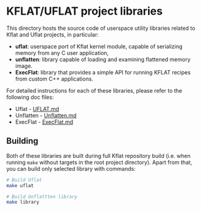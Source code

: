 # KFLAT/UFLAT project libraries

This directory hosts the source code of userspace utility libraries related to Kflat and Uflat projects, in particular:

- **uflat**: userspace port of Kflat kernel module, capable of serializing memory from any C user application,
- **unflatten**: library capable of loading and examining flattened memory image.
- **ExecFlat**: library that provides a simple API for running KFLAT recipes from custom C++ applications.

For detailed instructions for each of these libraries, please refer to the following doc files:
- Uflat - [UFLAT.md](UFLAT.md)
- Unflatten - [Unflatten.md](Unflatten.md)
- ExecFlat - [ExecFlat.md](ExecFlat.md)

## Building

Both of these libraries are built during full Kflat repository build (i.e. when running `make` without targets in the root project
directory). Apart from that, you can build only selected library with commands:

```sh
# Build Uflat
make uflat

# Build Unflattten library
make library
```
